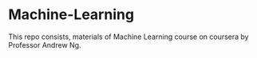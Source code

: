 # Machine-Learning
This repo consists, materials of Machine Learning course on coursera by Professor Andrew Ng.
